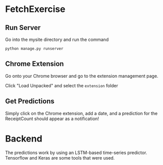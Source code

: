 # FetchExercise

## Run Server

Go into the mysite directory and run the command

`python manage.py runserver`

## Chrome Extension

Go onto your Chrome browser and go to the extension management page.

Click "Load Unpacked" and select the `extension` folder

## Get Predictions

Simply click on the Chrome extension, add a date, and a prediction for the ReceiptCount should appear as a notification!

# Backend

The predictions work by using an LSTM-based time-series predictor. Tensorflow and Keras are some tools that were used.
